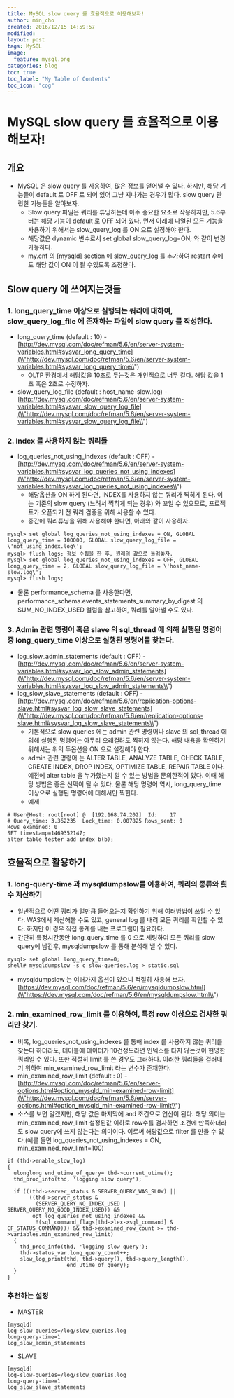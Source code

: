 ```yaml
---
title: MySQL slow query 를 효율적으로 이용해보자!
author: min_cho
created: 2016/12/15 14:59:57
modified:
layout: post
tags: MySQL
image:
  feature: mysql.png
categories: blog
toc: true
toc_label: "My Table of Contents"
toc_icon: "cog"
---
```



# MySQL slow query 를 효율적으로 이용해보자!

## 개요

  * MySQL 은 slow query 를 사용하여, 많은 정보를 얻어낼 수 있다. 하지만, 해당 기능들이 default 로 OFF 로 되어 있어 그냥 지나가는 경우가 많다. slow query 관련한 기능들을 알아보자.
    * Slow query 파일은 쿼리를 튜닝하는데 아주 중요한 요소로 작용하지만, 5.6부터는 해당 기능이 default 로 OFF 되어 있다. 먼저 아래에 나열된 모든 기능을 사용하기 위해서는 slow_query_log 를 ON 으로 설정해야 한다.
    * 해당값은 dynamic 변수로서 set global slow_query_log=ON; 와 같이 변경가능하다.
    * my.cnf 의 [mysqld] section 에 slow_query_log 를 추가하여 restart 후에도 해당 값이 ON 이 될 수있도록 조정한다.

## Slow query 에 쓰여지는것들

### 1. long_query_time 이상으로 실행되는 쿼리에 대하여, slow_query_log_file 에 존재하는 파일에 slow query 를 작성한다.
* long_query_time (default : 10) - [http://dev.mysql.com/doc/refman/5.6/en/server-system-variables.html#sysvar_long_query_time](\\"http://dev.mysql.com/doc/refman/5.6/en/server-system-variables.html#sysvar_long_query_time\\")
  * OLTP 환경에서 해당값을 10초로 두는것은 개인적으로 너무 길다. 해당 값을 1초 혹은 2초로 수정하자.
* slow_query_log_file (default : host_name-slow.log) - [http://dev.mysql.com/doc/refman/5.6/en/server-system-variables.html#sysvar_slow_query_log_file](\\"http://dev.mysql.com/doc/refman/5.6/en/server-system-variables.html#sysvar_slow_query_log_file\\")

### 2. Index 를 사용하지 않는 쿼리들
* log_queries_not_using_indexes (default : OFF) - [http://dev.mysql.com/doc/refman/5.6/en/server-system-variables.html#sysvar_log_queries_not_using_indexes](\\"http://dev.mysql.com/doc/refman/5.6/en/server-system-variables.html#sysvar_log_queries_not_using_indexes\\")
  * 해당옵션을 ON 하게 된다면, INDEX를 사용하지 않는 쿼리가 찍히게 된다. 이는 기존의 slow query (느려서 찍히게 되는 경우) 와 꼬일 수 있으므로, 프로젝트가 오픈되기 전 쿼리 검증을 위해 사용할 수 있다.
  * 중간에 쿼리튜닝을 위해 사용해야 한다면, 아래와 같이 사용하자.

```
mysql> set global log_queries_not_using_indexes = ON, GLOBAL long_query_time = 100000, GLOBAL slow_query_log_file = \'not_using_index.log\';
mysql> flush logs; 정보 수집을 한 후, 원래의 값으로 돌려놓자.
mysql> set global log_queries_not_using_indexes = OFF, GLOBAL long_query_time = 2, GLOBAL slow_query_log_file = \'host_name-slow.log\';
mysql> flush logs;
```

  * 물론 performance_schema 를 사용한다면, performance_schema.events_statements_summary_by_digest 의 SUM_NO_INDEX_USED 컬럼을 참고하여, 쿼리를 알아낼 수도 있다.


### 3. Admin 관련 명령어 혹은 slave 의 sql_thread 에 의해 실행된 명령어중 long_query_time 이상으로 실행된 명령어를 찾는다.
* log_slow_admin_statements (default : OFF) - [http://dev.mysql.com/doc/refman/5.6/en/server-system-variables.html#sysvar_log_slow_admin_statements](\\"http://dev.mysql.com/doc/refman/5.6/en/server-system-variables.html#sysvar_log_slow_admin_statements\\")
* log_slow_slave_statements (default : OFF) - [http://dev.mysql.com/doc/refman/5.6/en/replication-options-slave.html#sysvar_log_slow_slave_statements](\\"http://dev.mysql.com/doc/refman/5.6/en/replication-options-slave.html#sysvar_log_slow_slave_statements\\")
  * 기본적으로 slow queries 에는 admin 관련 명령어나 slave 의 sql_thread 에 의해 실행된 명령어는 아무리 오래걸려도 찍히지 않는다. 해당 내용을 확인하기 위해서는 위의 두옵션을 ON 으로 설정해야 한다.
  * admin 관련 명령어 는 ALTER TABLE, ANALYZE TABLE, CHECK TABLE, CREATE INDEX, DROP INDEX, OPTIMIZE TABLE, REPAIR TABLE 이다. 예전에 alter table 을 누가했는지 알 수 있는 방법을 문의한적이 있다. 이때 해당 방법은 좋은 선택이 될 수 있다. 물론 해당 명령어 역시, long_query_time 이상으로 실행된 명령어에 대해서만 찍힌다.
  * 예제

```
# User@Host: root[root] @  [192.168.74.202]  Id:    17
# Query_time: 3.362235  Lock_time: 0.007825 Rows_sent: 0  Rows_examined: 0
SET timestamp=1469352147;
alter table tester add index b(b);
```

## 효율적으로 활용하기

### 1. long-query-time 과 mysqldumpslow를 이용하여, 쿼리의 종류와 횟수 계산하기
* 일반적으로 어떤 쿼리가 얼만큼 들어오는지 확인하기 위해 여러방법이 쓰일 수 있다. WAS에서 계산해볼 수도 있고, general log 를 내려 모든 쿼리를 확인할 수 있다. 하지만 이 경우 직접 통계를 내는 프로그램이 필요하다.
* 간단히 특정시간동안 long_query_time 를 0 으로 세팅하여 모든 쿼리를 slow query에 남긴후, mysqldumpslow 를 통해 분석해 낼 수 있다.

```
mysql> set global long_query_time=0;
shell# mysqldumpslow -s c slow-queries.log > static.sql
```

* mysqldumpslow 는 여러가지 옵션이 있으니 적절히 사용해 보자. [https://dev.mysql.com/doc/refman/5.6/en/mysqldumpslow.html](\\"https://dev.mysql.com/doc/refman/5.6/en/mysqldumpslow.html\\")

### 2. min_examined_row_limit 를 이용하여, 특정 row 이상으로 검사한 쿼리만 찾기.
* 비록, log_queries_not_using_indexes 를 통해 index 를 사용하지 않는 쿼리를 찾는다 하더라도, 테이블에 데이터가 10건정도라면 인덱스를 타지 않는것이 현명한 쿼리일 수 있다. 또한 적절히 limit 를 쓴 경우도 그러하다. 이러한 쿼리들을 걸러내기 위하여 min_examined_row_limit 라는 변수가 존재한다.
* min_examined_row_limit (default : 0) - [http://dev.mysql.com/doc/refman/5.6/en/server-options.html#option_mysqld_min-examined-row-limit](\\"http://dev.mysql.com/doc/refman/5.6/en/server-options.html#option_mysqld_min-examined-row-limit\\")
* 소스를 보면 알겠지만, 해당 값은 마지막에 and 조건으로 연산이 된다. 해당 의미는 min_examined_row_limit 설정된값 이하로 row수를 검사하면 조건에 만족하더라도 slow query에 쓰지 않는다는 의미이다. 이로써 해당값으로 filter 를 만들 수 있다.(예를 들면 log_queries_not_using_indexes = ON, min_examined_row_limit=100)

```
if (thd->enable_slow_log)
{
  ulonglong end_utime_of_query= thd->current_utime();
  thd_proc_info(thd, 'logging slow query');

  if (((thd->server_status & SERVER_QUERY_WAS_SLOW) ||
       ((thd->server_status &
         (SERVER_QUERY_NO_INDEX_USED | SERVER_QUERY_NO_GOOD_INDEX_USED)) &&
        opt_log_queries_not_using_indexes &&
         !(sql_command_flags[thd->lex->sql_command] & CF_STATUS_COMMAND))) && thd->examined_row_count >= thd->variables.min_examined_row_limit)
  {
    thd_proc_info(thd, 'logging slow query');
    thd->status_var.long_query_count++;
    slow_log_print(thd, thd->query(), thd->query_length(),
                   end_utime_of_query);
  }
}
```

### 추천하는 설정

* MASTER

```
[mysqld]
log-slow-queries=/log/slow_queries.log
long-query-time=1
log_slow_admin_statements
```

* SLAVE

```
[mysqld]
log-slow-queries=/log/slow_queries.log
long-query-time=1
log_slow_slave_statements
```
